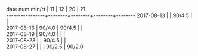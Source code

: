date num min/rt |   11   |   12   |   20   |   21   
----------------+--------+--------+--------+--------
2017-08-13      |        | 90/4.5 |        |       
2017-08-16      | 90/4.0 | 90/4.5 |        |       
2017-08-19      | 90/4.0 |        |        |       
2017-08-23      |        | 90/4.5 |        |       
2017-08-27      |        |        | 90/2.5 | 90/2.0
